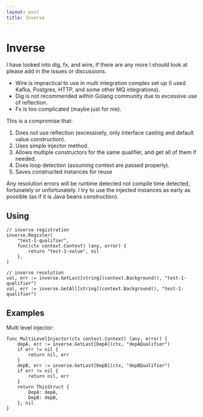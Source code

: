 ```yaml
---
layout: post
title: Inverse
---
```


# Inverse

I have looked into dig, fx, and wire, if there are any more I should look at please add in the issues or discussions.

- Wire is impractical to use in multi integration complex set up (I used Kafka, Postgres, HTTP, and some other MQ integrations).
- Dig is not recommended within Golang community due to excessive use of reflection.
- Fx is too complicated (maybe just for me).

This is a compromise that:

1. Does not use reflection (excessively, only interface casting and default value construction).
2. Uses simple injector method.
3. Allows multiple constructors for the same qualifier, and get all of them if needed.
4. Does loop detection (assuming context are passed properly).
5. Saves constructed instances for reuse

Any resolution errors will be runtime detected not compile time detected, fortunately or unfortunately.
I try to use the injected instances as early as possible (as if it is Java beans construction).

## Using

```
// inverse registration
inverse.Register(
	"test-1-qualifier", 
	func(ctx context.Context) (any, error) { 
		return "test-1-value", nil 
	},
)

// inverse resolution
val, err := inverse.GetLast[string](context.Background(), "test-1-qualifier")
val, err := inverse.GetAll[string](context.Background(), "test-1-qualifier")
```

## Examples

Multi level injector:

```
func MultiLevelInjector(ctx context.Context) (any, error) {
	depA, err := inverse.GetLast[DepA](ctx, "depAQualifier")
	if err != nil {
		return nil, err
	}
	depB, err := inverse.GetLast[DepB](ctx, "depBQualifier")
	if err != nil {
		return nil, err
	}
	return ThisStruct {
		DepA: depA,
		DepB: depB,
	}, nil
}
```
